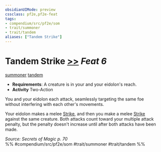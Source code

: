 ```yaml
---
obsidianUIMode: preview
cssclass: pf2e,pf2e-feat
tags:
- compendium/src/pf2e/som
- trait/summoner
- trait/tandem
aliases: ["Tandem Strike"]
---
```

# Tandem Strike  [>>](rules/core-rulebook/chapter-9-playing-the-game.md#Actions "Two-Action") *Feat 6*  
[summoner](rules/traits/summoner-som.md "Summoner Class Trait")  [tandem](rules/traits/tandem-som.md "Tandem Action & Ability Trait")  

- **Requirements**: A creature is in your and your eidolon's reach.
- **Activity** Two-Action

You and your eidolon each attack, seamlessly targeting the same foe without interfering with each other's movements.

Your eidolon makes a melee [Strike](rules/actions/strike.md), and then you make a melee [Strike](rules/actions/strike.md) against the same creature. Both attacks count toward your multiple attack penalty, but the penalty doesn't increase until after both attacks have been made.

*Source: Secrets of Magic p. 70*  
%% #compendium/src/pf2e/som #trait/summoner #trait/tandem %%